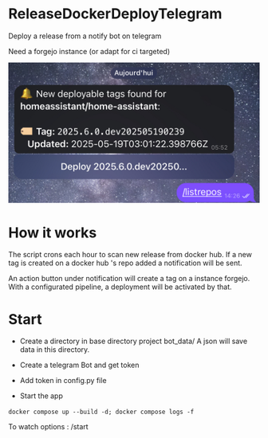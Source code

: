 # ReleaseDockerDeployTelegram
Deploy a release from a notify bot on telegram

Need a forgejo instance (or adapt for ci targeted)

![Screenshot](IMG_4697.jpg)

# How it works

The script crons each hour to scan new release from docker hub.
If a new tag is created on a docker hub 's repo added a notification will be sent.

An action button under notification will create a tag on a instance forgejo.
With a configurated pipeline, a deployment will be activated by that.


# Start
- Create a directory in base directory project bot_data/
  A json will save data in this directory.

- Create a telegram Bot and get token

- Add token in config.py file

- Start the app

`docker compose up --build -d; docker compose logs -f`


To watch options : /start
